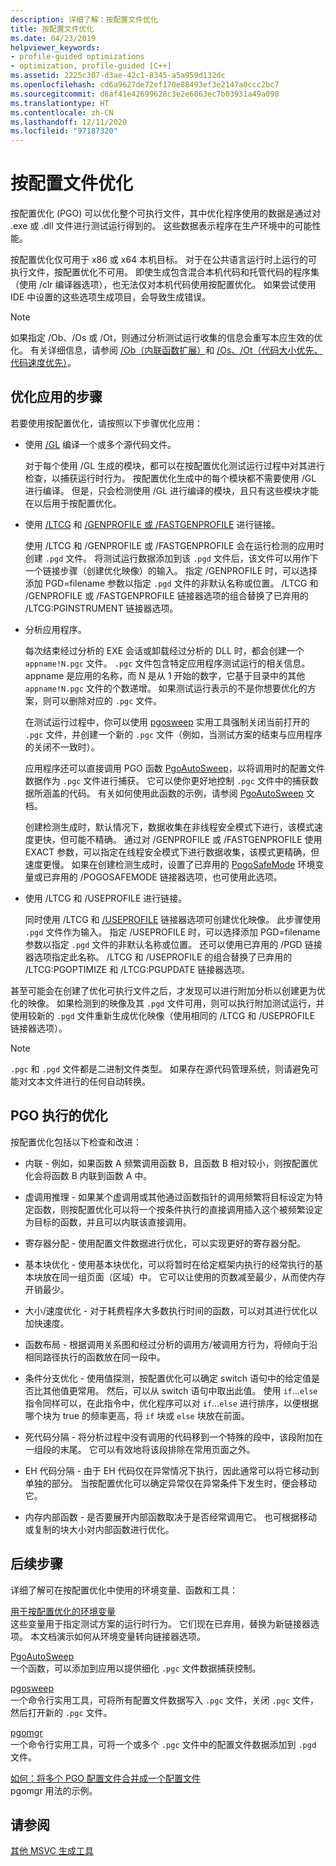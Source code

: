 ```yaml
---
description: 详细了解：按配置文件优化
title: 按配置文件优化
ms.date: 04/23/2019
helpviewer_keywords:
- profile-guided optimizations
- optimization, profile-guided [C++]
ms.assetid: 2225c307-d3ae-42c1-8345-a5a959d132dc
ms.openlocfilehash: cd6a9627de72ef170e88493ef3e2147a0ccc2bc7
ms.sourcegitcommit: d6af41e42699628c3e2e6063ec7b03931a49a098
ms.translationtype: HT
ms.contentlocale: zh-CN
ms.lasthandoff: 12/11/2020
ms.locfileid: "97187320"
---
```

# <a name="profile-guided-optimizations"></a>按配置文件优化

按配置优化 (PGO) 可以优化整个可执行文件，其中优化程序使用的数据是通过对 .exe 或 .dll 文件进行测试运行得到的。 这些数据表示程序在生产环境中的可能性能。

按配置优化仅可用于 x86 或 x64 本机目标。 对于在公共语言运行时上运行的可执行文件，按配置优化不可用。 即使生成包含混合本机代码和托管代码的程序集（使用 /clr 编译器选项），也无法仅对本机代码使用按配置优化。 如果尝试使用 IDE 中设置的这些选项生成项目，会导致生成错误。

> [!NOTE]
> 如果指定 /Ob、/Os 或 /Ot，则通过分析测试运行收集的信息会重写本应生效的优化。 有关详细信息，请参阅 [/Ob（内联函数扩展）](reference/ob-inline-function-expansion.md)和 [/Os、/Ot（代码大小优先、代码速度优先）](reference/os-ot-favor-small-code-favor-fast-code.md)。

## <a name="steps-to-optimize-your-app"></a>优化应用的步骤

若要使用按配置优化，请按照以下步骤优化应用：

- 使用 [/GL](reference/gl-whole-program-optimization.md) 编译一个或多个源代码文件。

   对于每个使用 /GL 生成的模块，都可以在按配置优化测试运行过程中对其进行检查，以捕获运行时行为。 按配置优化生成中的每个模块都不需要使用 /GL 进行编译。 但是，只会检测使用 /GL 进行编译的模块，且只有这些模块才能在以后用于按配置优化。

- 使用 [/LTCG](reference/ltcg-link-time-code-generation.md) 和 [/GENPROFILE 或 /FASTGENPROFILE](reference/genprofile-fastgenprofile-generate-profiling-instrumented-build.md) 进行链接。

   使用 /LTCG 和 /GENPROFILE 或 /FASTGENPROFILE 会在运行检测的应用时创建 `.pgd` 文件。 将测试运行数据添加到该 `.pgd` 文件后，该文件可以用作下一个链接步骤（创建优化映像）的输入。 指定 /GENPROFILE 时，可以选择添加 PGD=filename 参数以指定 `.pgd` 文件的非默认名称或位置。 /LTCG 和 /GENPROFILE 或 /FASTGENPROFILE 链接器选项的组合替换了已弃用的 /LTCG:PGINSTRUMENT 链接器选项。

- 分析应用程序。

   每次结束经过分析的 EXE 会话或卸载经过分析的 DLL 时，都会创建一个 `appname!N.pgc` 文件。 `.pgc` 文件包含特定应用程序测试运行的相关信息。 appname 是应用的名称，而 N 是从 1 开始的数字，它基于目录中的其他 `appname!N.pgc` 文件的个数递增。 如果测试运行表示的不是你想要优化的方案，则可以删除对应的 `.pgc` 文件。

   在测试运行过程中，你可以使用 [pgosweep](pgosweep.md) 实用工具强制关闭当前打开的 `.pgc` 文件，并创建一个新的 `.pgc` 文件（例如，当测试方案的结束与应用程序的关闭不一致时）。

   应用程序还可以直接调用 PGO 函数 [PgoAutoSweep](pgoautosweep.md)，以将调用时的配置文件数据作为 `.pgc` 文件进行捕获。 它可以使你更好地控制 `.pgc` 文件中的捕获数据所涵盖的代码。 有关如何使用此函数的示例，请参阅 [PgoAutoSweep](pgoautosweep.md) 文档。

   创建检测生成时，默认情况下，数据收集在非线程安全模式下进行，该模式速度更快，但可能不精确。 通过对 /GENPROFILE 或 /FASTGENPROFILE 使用 EXACT 参数，可以指定在线程安全模式下进行数据收集，该模式更精确，但速度更慢。 如果在创建检测生成时，设置了已弃用的 [PogoSafeMode](environment-variables-for-profile-guided-optimizations.md#pogosafemode) 环境变量或已弃用的 /POGOSAFEMODE 链接器选项，也可使用此选项。

- 使用 /LTCG 和 /USEPROFILE  进行链接。

   同时使用 /LTCG 和 [/USEPROFILE](reference/useprofile.md) 链接器选项可创建优化映像。 此步骤使用 `.pgd` 文件作为输入。 指定 /USEPROFILE 时，可以选择添加 PGD=filename 参数以指定 `.pgd` 文件的非默认名称或位置。 还可以使用已弃用的 /PGD 链接器选项指定此名称。 /LTCG 和 /USEPROFILE 的组合替换了已弃用的 /LTCG:PGOPTIMIZE 和 /LTCG:PGUPDATE 链接器选项。

甚至可能会在创建了优化可执行文件之后，才发现可以进行附加分析以创建更为优化的映像。 如果检测到的映像及其 `.pgd` 文件可用，则可以执行附加测试运行，并使用较新的 `.pgd` 文件重新生成优化映像（使用相同的 /LTCG 和 /USEPROFILE 链接器选项）。

> [!NOTE]
> `.pgc` 和 `.pgd` 文件都是二进制文件类型。 如果存在源代码管理系统，则请避免可能对文本文件进行的任何自动转换。

## <a name="optimizations-performed-by-pgo"></a>PGO 执行的优化

按配置优化包括以下检查和改进：

- 内联 - 例如，如果函数 A 频繁调用函数 B，且函数 B 相对较小，则按配置优化会将函数 B 内联到函数 A 中。

- 虚调用推理 - 如果某个虚调用或其他通过函数指针的调用频繁将目标设定为特定函数，则按配置优化可以将一个按条件执行的直接调用插入这个被频繁设定为目标的函数，并且可以内联该直接调用。

- 寄存器分配 - 使用配置文件数据进行优化，可以实现更好的寄存器分配。

- 基本块优化 - 使用基本块优化，可以将暂时在给定框架内执行的经常执行的基本块放在同一组页面（区域）中。 它可以让使用的页数减至最少，从而使内存开销最少。

- 大小/速度优化 - 对于耗费程序大多数执行时间的函数，可以对其进行优化以加快速度。

- 函数布局 - 根据调用关系图和经过分析的调用方/被调用方行为，将倾向于沿相同路径执行的函数放在同一段中。

- 条件分支优化 - 使用值探测，按配置优化可以确定 switch 语句中的给定值是否比其他值更常用。  然后，可以从 switch 语句中取出此值。  使用 `if`...`else` 指令同样可以，在此指令中，优化程序可以对 `if`...`else` 进行排序，以便根据哪个块为 true 的频率更高，将 `if` 块或 `else` 块放在前面。

- 死代码分隔 - 将分析过程中没有调用的代码移到一个特殊的段中，该段附加在一组段的末尾。 它可以有效地将该段排除在常用页面之外。

- EH 代码分隔 - 由于 EH 代码仅在异常情况下执行，因此通常可以将它移动到单独的部分。 当按配置优化可以确定异常仅在异常条件下发生时，便会移动它。

- 内存内部函数 - 是否要展开内部函数取决于是否经常调用它。 也可根据移动或复制的块大小对内部函数进行优化。

## <a name="next-steps"></a>后续步骤

详细了解可在按配置优化中使用的环境变量、函数和工具：

[用于按配置优化的环境变量](environment-variables-for-profile-guided-optimizations.md)<br/>
这些变量用于指定测试方案的运行时行为。 它们现在已弃用，替换为新链接器选项。 本文档演示如何从环境变量转向链接器选项。

[PgoAutoSweep](pgoautosweep.md)<br/>
一个函数，可以添加到应用以提供细化 `.pgc` 文件数据捕获控制。

[pgosweep](pgosweep.md)<br/>
一个命令行实用工具，可将所有配置文件数据写入 `.pgc` 文件，关闭 `.pgc` 文件，然后打开新的 `.pgc` 文件。

[pgomgr](pgomgr.md)<br/>
一个命令行实用工具，可将一个或多个 `.pgc` 文件中的配置文件数据添加到 `.pgd` 文件。

[如何：将多个 PGO 配置文件合并成一个配置文件](how-to-merge-multiple-pgo-profiles-into-a-single-profile.md)<br/>
pgomgr 用法的示例。

## <a name="see-also"></a>请参阅

[其他 MSVC 生成工具](reference/c-cpp-build-tools.md)
